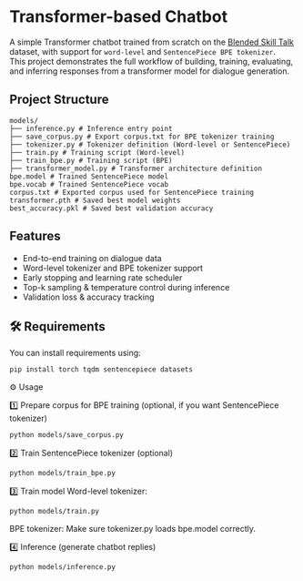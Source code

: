 # Transformer-based Chatbot

A simple Transformer chatbot trained from scratch on the [Blended Skill Talk](https://huggingface.co/datasets/blended_skill_talk) dataset, with support for `word-level` and `SentencePiece BPE tokenizer`.  
This project demonstrates the full workflow of building, training, evaluating, and inferring responses from a transformer model for dialogue generation.

## Project Structure

```text
models/
├── inference.py # Inference entry point
├── save_corpus.py # Export corpus.txt for BPE tokenizer training
├── tokenizer.py # Tokenizer definition (Word-level or SentencePiece)
├── train.py # Training script (Word-level)
├── train_bpe.py # Training script (BPE)
├── transformer_model.py # Transformer architecture definition
bpe.model # Trained SentencePiece model
bpe.vocab # Trained SentencePiece vocab
corpus.txt # Exported corpus used for SentencePiece training
transformer.pth # Saved best model weights
best_accuracy.pkl # Saved best validation accuracy
```

## Features

- End-to-end training on dialogue data  
- Word-level tokenizer and BPE tokenizer support  
- Early stopping and learning rate scheduler  
- Top-k sampling & temperature control during inference  
- Validation loss & accuracy tracking


## 🛠️ Requirements

You can install requirements using:

```bash
pip install torch tqdm sentencepiece datasets
```

⚙️ Usage

1️⃣ Prepare corpus for BPE training (optional, if you want SentencePiece tokenizer)
```bash
python models/save_corpus.py
```
2️⃣ Train SentencePiece tokenizer (optional)
```bash
python models/train_bpe.py
```
3️⃣ Train model
Word-level tokenizer:
```bash
python models/train.py
```
BPE tokenizer: Make sure tokenizer.py loads bpe.model correctly.

4️⃣ Inference (generate chatbot replies)
```bash
python models/inference.py
```